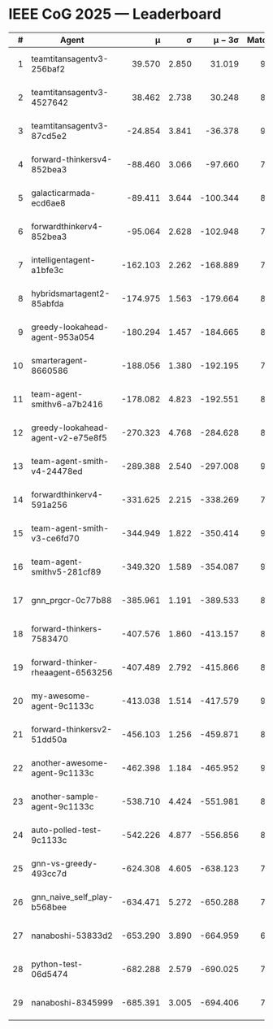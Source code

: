 # IEEE CoG 2025 — Leaderboard

| # | Agent | μ | σ | μ − 3σ | Matches | Updated |
|---:|---|---:|---:|---:|---:|---|
| 1 | teamtitansagentv3-256baf2 | 39.570 | 2.850 | 31.019 | 9040 | 2025-08-20 13:59 |
| 2 | teamtitansagentv3-4527642 | 38.462 | 2.738 | 30.248 | 8374 | 2025-08-20 13:59 |
| 3 | teamtitansagentv3-87cd5e2 | -24.854 | 3.841 | -36.378 | 9406 | 2025-08-20 13:59 |
| 4 | forward-thinkersv4-852bea3 | -88.460 | 3.066 | -97.660 | 7337 | 2025-08-20 13:59 |
| 5 | galacticarmada-ecd6ae8 | -89.411 | 3.644 | -100.344 | 8720 | 2025-08-20 13:59 |
| 6 | forwardthinkerv4-852bea3 | -95.064 | 2.628 | -102.948 | 7118 | 2025-08-20 13:59 |
| 7 | intelligentagent-a1bfe3c | -162.103 | 2.262 | -168.889 | 7252 | 2025-08-20 13:59 |
| 8 | hybridsmartagent2-85abfda | -174.975 | 1.563 | -179.664 | 8144 | 2025-08-20 13:59 |
| 9 | greedy-lookahead-agent-953a054 | -180.294 | 1.457 | -184.665 | 8498 | 2025-08-20 13:59 |
| 10 | smarteragent-8660586 | -188.056 | 1.380 | -192.195 | 7639 | 2025-08-20 13:59 |
| 11 | team-agent-smithv6-a7b2416 | -178.082 | 4.823 | -192.551 | 8600 | 2025-08-20 13:59 |
| 12 | greedy-lookahead-agent-v2-e75e8f5 | -270.323 | 4.768 | -284.628 | 8518 | 2025-08-20 13:59 |
| 13 | team-agent-smith-v4-24478ed | -289.388 | 2.540 | -297.008 | 9502 | 2025-08-20 13:59 |
| 14 | forwardthinkerv4-591a256 | -331.625 | 2.215 | -338.269 | 7488 | 2025-08-20 13:59 |
| 15 | team-agent-smith-v3-ce6fd70 | -344.949 | 1.822 | -350.414 | 9482 | 2025-08-20 13:59 |
| 16 | team-agent-smithv5-281cf89 | -349.320 | 1.589 | -354.087 | 9140 | 2025-08-20 13:59 |
| 17 | gnn_prgcr-0c77b88 | -385.961 | 1.191 | -389.533 | 8090 | 2025-08-20 13:59 |
| 18 | forward-thinkers-7583470 | -407.576 | 1.860 | -413.157 | 8040 | 2025-08-20 13:59 |
| 19 | forward-thinker-rheaagent-6563256 | -407.489 | 2.792 | -415.866 | 8082 | 2025-08-20 13:59 |
| 20 | my-awesome-agent-9c1133c | -413.038 | 1.514 | -417.579 | 9140 | 2025-08-20 13:59 |
| 21 | forward-thinkersv2-51dd50a | -456.103 | 1.256 | -459.871 | 8982 | 2025-08-20 13:59 |
| 22 | another-awesome-agent-9c1133c | -462.398 | 1.184 | -465.952 | 9460 | 2025-08-20 13:59 |
| 23 | another-sample-agent-9c1133c | -538.710 | 4.424 | -551.981 | 8580 | 2025-08-20 13:59 |
| 24 | auto-polled-test-9c1133c | -542.226 | 4.877 | -556.856 | 8420 | 2025-08-20 13:59 |
| 25 | gnn-vs-greedy-493cc7d | -624.308 | 4.605 | -638.123 | 7020 | 2025-08-20 13:59 |
| 26 | gnn_naive_self_play-b568bee | -634.471 | 5.272 | -650.288 | 7240 | 2025-08-20 13:59 |
| 27 | nanaboshi-53833d2 | -653.290 | 3.890 | -664.959 | 6820 | 2025-08-20 13:59 |
| 28 | python-test-06d5474 | -682.288 | 2.579 | -690.025 | 7180 | 2025-08-20 13:59 |
| 29 | nanaboshi-8345999 | -685.391 | 3.005 | -694.406 | 7450 | 2025-08-20 13:59 |

